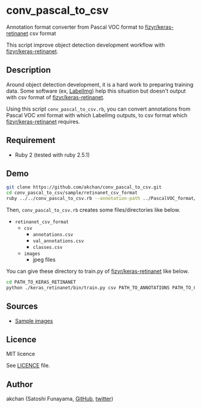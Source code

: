 # conv_pascal_to_csv

Annotation format converter from Pascal VOC format to [fizyr/keras-retinanet](https://github.com/fizyr/keras-retinanet) csv format

This script improve object detection development workflow with [fizyr/keras-retinanet](https://github.com/fizyr/keras-retinanet).

## Description

Around object detection development, it is a hard work to preparing training data. Some software (ex, [LabelImg](https://github.com/tzutalin/labelImg)) help this situation but doesn't output with csv format of [fizyr/keras-retinanet](https://github.com/fizyr/keras-retinanet).

Using this script `conv_pascal_to_csv.rb`, you can convert annotations from Pascal VOC xml format with which LabelImg outputs, to csv format which [fizyr/keras-retinanet](https://github.com/fizyr/keras-retinanet) requires.

## Requirement

- Ruby 2 (tested with ruby 2.5.1)

## Demo

```sh
git clone https://github.com/akchan/conv_pascal_to_csv.git
cd conv_pascal_to_csv/sample/retinanet_csv_format
ruby ../../conv_pascal_to_csv.rb --annotation-path ../PascalVOC_format/Annotations --image-path ../PascalVOC_format/JPEGImages
```

Then, `conv_pascal_to_csv.rb` creates some files/directories like below.

- `retinanet_csv_format`
	- `csv`
		- `annotations.csv`
		- `val_annotations.csv`
		- `classes.csv`
	- `images`
		- jpeg files

You can give these directory to train.py of [fizyr/keras-retinanet](https://github.com/fizyr/keras-retinanet) like below.

```sh
cd PATH_TO_KERAS_RETINANET
python ./keras_retinanet/bin/train.py csv PATH_TO_ANNOTATIONS PATH_TO_CLASSES --val-annotations PATH_TO_VAL_ANNOTATIONS
```

## Sources

- [Sample images](https://github.com/vc1492a/Hey-Waldo)

## Licence

MIT licence

See [LICENCE](https://github.com/akchan/conv_pascal_to_csv/blob/master/LICENSE) file.

## Author

akchan (Satoshi Funayama, [GitHub](https://github.com/akchan), [twitter](https://twitter.com/akcharine))
